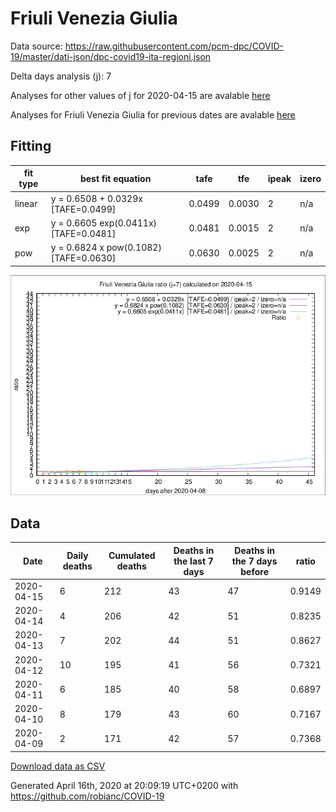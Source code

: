 # Friuli Venezia Giulia

Data source: https://raw.githubusercontent.com/pcm-dpc/COVID-19/master/dati-json/dpc-covid19-ita-regioni.json

Delta days analysis (j): 7

Analyses for other values of j for 2020-04-15 are avalable [here](../2020-04-15/README.md)

Analyses for Friuli Venezia Giulia for previous dates are avalable [here](../README.md)

## Fitting 
|fit type|best fit equation|tafe|tfe|ipeak|izero|
|-------|-----|--------|------|---|---|
|linear|y = 0.6508 + 0.0329x  [TAFE=0.0499]|0.0499|0.0030|2|n/a|
|exp|y = 0.6605 exp(0.0411x)  [TAFE=0.0481]|0.0481|0.0015|2|n/a|
|pow|y = 0.6824 x pow(0.1082)  [TAFE=0.0630]|0.0630|0.0025|2|n/a|

![Plot](COVID-19_friuli_venezia_giulia_j7_2020-04-15.png)

## Data
|Date|Daily deaths|Cumulated deaths|Deaths in the last 7 days|Deaths in the 7 days before|ratio|
|----|----------|-----------|-------|--------------------|-----|
|2020-04-15|6|212|43|47|0.9149|
|2020-04-14|4|206|42|51|0.8235|
|2020-04-13|7|202|44|51|0.8627|
|2020-04-12|10|195|41|56|0.7321|
|2020-04-11|6|185|40|58|0.6897|
|2020-04-10|8|179|43|60|0.7167|
|2020-04-09|2|171|42|57|0.7368|

[Download data as CSV](COVID-19_friuli_venezia_giulia_j7_2020-04-15.csv)

Generated April 16th, 2020 at 20:09:19 UTC+0200 with https://github.com/robianc/COVID-19
